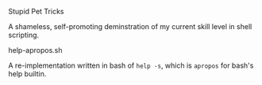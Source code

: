 Stupid Pet Tricks

  A shameless, self-promoting deminstration of my current skill level in shell scripting.



help-apropos.sh

  A re-implementation written in bash of `help -s`, which is `apropos`
for bash's help builtin.

